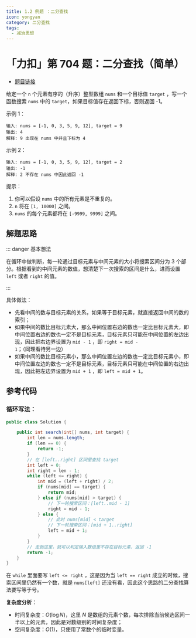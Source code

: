 ```yaml
---
title: 1.2 例题 ：二分查找
icon: yongyan
category: 二分查找
tags:
  - 减治思想
---
```


# 「力扣」第 704 题：二分查找（简单）

+ [题目链接](https://leetcode-cn.com/problems/binary-search)

给定一个 `n` 个元素有序的（升序）整型数组 `nums` 和一个目标值 `target` ，写一个函数搜索 `nums` 中的 `target`，如果目标值存在返回下标，否则返回 -1。

示例 1：

```
输入: nums = [-1, 0, 3, 5, 9, 12], target = 9
输出: 4
解释: 9 出现在 nums 中并且下标为 4
```


示例 2：

```
输入: nums = [-1, 0, 3, 5, 9, 12], target = 2
输出: -1
解释: 2 不存在 nums 中因此返回 -1
```


提示：

1. 你可以假设 `nums` 中的所有元素是不重复的。
2. `n` 将在 `[1, 10000]` 之间。
3. `nums` 的每个元素都将在 `[-9999, 9999]` 之间。

## 解题思路

::: danger 基本想法

在循环中做判断，每一轮通过目标元素与中间元素的大小将搜索区间分为 3 个部分。根据看到的中间元素的数值，想清楚下一次搜索的区间是什么，进而设置 `left` 或者 `right` 的值。

:::

具体做法：

+ 先看中间的数与目标元素的关系，如果等于目标元素，就直接返回中间的数的索引；
+ 如果中间的数比目标元素大，那么中间位置右边的数也一定比目标元素大，即中间位置右边的数也一定不是目标元素，目标元素只可能在中间位置的左边出现，因此把右边界设置为 `mid - 1` ，即 `right = mid - 1`；（同理看待另一边）
+ 如果中间的数比目标元素小，那么中间位置左边的数也一定比目标元素小，即中间位置左边的数也一定不是目标元素，目标元素只可能在中间位置的右边出现，因此把左边界设置为 `mid + 1` ，即 `left = mid + 1`。

## 参考代码

### 循环写法：

```java
public class Solution {

    public int search(int[] nums, int target) {
        int len = nums.length;
        if (len == 0) {
            return -1;
        }
        // 在 [left..right] 区间里查找 target
        int left = 0;
        int right = len - 1;
        while (left <= right) {
            int mid = (left + right) / 2;
            if (nums[mid] == target) {
                return mid;
            } else if (nums[mid] > target) {
                // 下一轮搜索区间：[left..mid - 1]
                right = mid - 1;
            } else {
                // 此时 nums[mid] < target
                // 下一轮搜索区间：[mid + 1..right]
                left = mid + 1;
            }
        }
        // 走到这里，就可以判定输入数组里不存在目标元素，返回 -1
        return -1;
    }
}
```

在 `while` 里面要写 `left <= right` ，这是因为当 `left == right` 成立的时候，搜索区间里仍然有一个数，就是 `nums[left]` 还没有看，因此这个思路的二分查找算法要写等于号。


**复杂度分析**：

+ 时间复杂度：$O(\log N)$，这里 $N$ 是数组的元素个数，每次排除当前候选区间一半以上的元素，因此是对数级别的时间复杂度；
+ 空间复杂度：$O(1)$，只使用了常数个的临时变量。

<Utterances />

<!-- 


---
title: 「力扣」第 704 题：二分查找（简单）
date: 2017-05-28 08:00:00
author: liweiwei1419
top: false
mathjax: true
categories: 专题 2：二分查找
tags:

  - 二分查找
  - 减治算法
permalink: leetcode-algo/0704-binary-search

--- -->